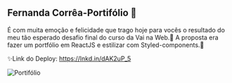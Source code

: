 ## Fernanda Corrêa-Portifólio 💖

É com muita emoção e felicidade que trago hoje para vocês o resultado do meu tão esperado desafio final do curso da Vai na Web.🚀
A proposta era fazer um portfólio em ReactJS e estilizar com Styled-components.🤩

✨️Link do Deploy: https://lnkd.in/dAK2uP_5

![Portifólio](https://github.com/NandaCorreaa/Portifolio_FernandaCorrea/assets/135910374/3b2f1b45-5c0d-4230-b358-b3cc42328909)
